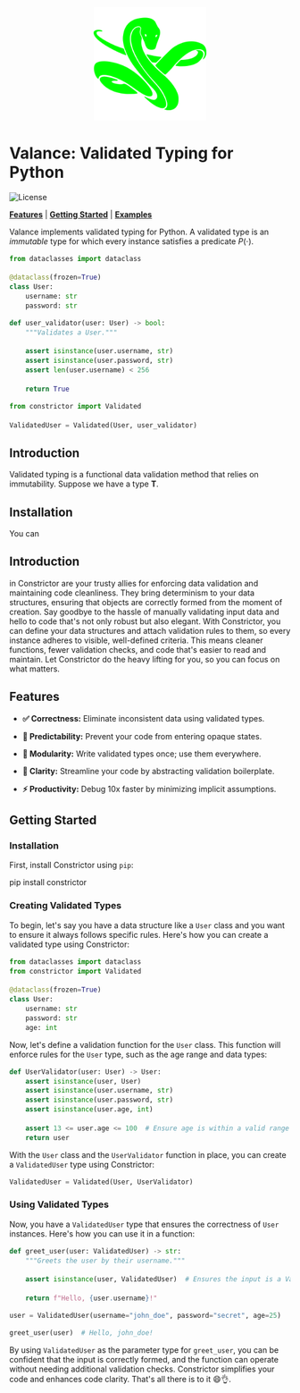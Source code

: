 <div align=center>
        <img src='https://github.com/oelin/constrictor/blob/main/images/constrictor.svg' width=40%>
</div>

# Valance: Validated Typing for Python

![License](https://img.shields.io/badge/license-MIT-blue.svg)

[**Features**](#features) | [**Getting Started**](#getting-started) | [**Examples**](https://github.com/oelin/constrictor/tree/main/examples)

Valance implements validated typing for Python. A validated type is an *immutable* type for which every instance satisfies a predicate $P(\cdot)$. 

```python
from dataclasses import dataclass

@dataclass(frozen=True)
class User:
    username: str
    password: str
```

```python
def user_validator(user: User) -> bool:
    """Validates a User."""

    assert isinstance(user.username, str)
    assert isinstance(user.password, str)
    assert len(user.username) < 256

    return True
```

```python
from constrictor import Validated

ValidatedUser = Validated(User, user_validator) 
```

Introduction
------------

Validated typing is a functional data validation method that relies on immutability. Suppose we have a type $\mathbf{T}$.


## Installation

You can 


Introduction
------------

 in Constrictor are your trusty allies for enforcing data validation and maintaining code cleanliness. They bring determinism to your data structures, ensuring that objects are correctly formed from the moment of creation. Say goodbye to the hassle of manually validating input data and hello to code that's not only robust but also elegant. With Constrictor, you can define your data structures and attach validation rules to them, so every instance adheres to visible, well-defined criteria. This means cleaner functions, fewer validation checks, and code that's easier to read and maintain. Let Constrictor do the heavy lifting for you, so you can focus on what matters.

Features
--------

* **✅ Correctness:** Eliminate inconsistent data using validated types.
  
* **🔄 Predictability:** Prevent your code from entering opaque states.

* **🧩 Modularity:** Write validated types once; use them everywhere.
  
* **🔮 Clarity:** Streamline your code by abstracting validation boilerplate.
  
* **⚡ Productivity:** Debug 10x faster by minimizing implicit assumptions.

Getting Started
---------------

### Installation

First, install Constrictor using `pip`:

pip install constrictor


### Creating Validated Types

To begin, let's say you have a data structure like a `User` class and you want to ensure it always follows specific rules. Here's how you can create a validated type using Constrictor:

```python
from dataclasses import dataclass
from constrictor import Validated

@dataclass(frozen=True)
class User:
    username: str
    password: str
    age: int
```

Now, let's define a validation function for the `User` class. This function will enforce rules for the `User` type, such as the age range and data types:

```python
def UserValidator(user: User) -> User:
    assert isinstance(user, User)
    assert isinstance(user.username, str)
    assert isinstance(user.password, str)
    assert isinstance(user.age, int)

    assert 13 <= user.age <= 100  # Ensure age is within a valid range
    return user
```

With the `User` class and the `UserValidator` function in place, you can create a `ValidatedUser` type using Constrictor:

```python
ValidatedUser = Validated(User, UserValidator)
```

### Using Validated Types

Now, you have a `ValidatedUser` type that ensures the correctness of `User` instances. Here's how you can use it in a function:

```python
def greet_user(user: ValidatedUser) -> str:
    """Greets the user by their username."""

    assert isinstance(user, ValidatedUser)  # Ensures the input is a ValidatedUser

    return f"Hello, {user.username}!"
```

```python
user = ValidatedUser(username="john_doe", password="secret", age=25)
```

```python
greet_user(user)  # Hello, john_doe!
```

By using `ValidatedUser` as the parameter type for `greet_user`, you can be confident that the input is correctly formed, and the function can operate without needing additional validation checks. Constrictor simplifies your code and enhances code clarity. That's all there is to it 😄👌.
